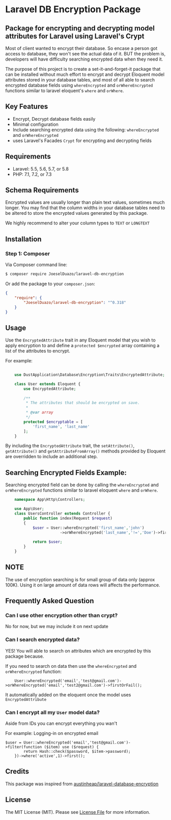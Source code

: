 # Laravel DB Encryption Package


## Package for encrypting and decrypting model attributes for Laravel using Laravel's Crypt

Most of client wanted to encrypt their database.
So encase a person got access to database, they won't see the actual data of it.
BUT the problem is, developers will have difficulty searching encrypted data when they need it.

The purpose of this project is to create a set-it-and-forget-it package that can be
installed without much effort to encrypt and decrypt Eloquent model attributes stored
in your database tables, and most of all able to search encrypted database fields
using `whereEncrypted` and `orWhereEncrypted` functions similar to laravel eloquent's `where` and `orWhere`.

## Key Features

* Encrypt, Decrypt database fields easily
* Minimal configuration
* Include searching encrypted data using the following:
    `whereEncrypted` and `orWhereEncrypted`
* uses Laravel's Facades `Crypt` for encrypting and decrypting fields

## Requirements

* Laravel: 5.5, 5.6, 5.7, or 5.8
* PHP: 7.1, 7.2, or 7.3

## Schema Requirements

Encrypted values are usually longer than plain text values, sometimes much longer.
You may find that the column widths in your database tables need to be altered to
store the encrypted values generated by this package.

We highly recommend to alter your column types to `TEXT` or `LONGTEXT`

## Installation

### Step 1: Composer

Via Composer command line:

```bash
$ composer require JoeselDuazo/laravel-db-encryption
```

Or add the package to your `composer.json`:

```json
{
    "require": {
        "JoeselDuazo/laravel-db-encryption": "^0.318"
    }
}
```

## Usage

Use the `EncryptedAttribute` trait in any Eloquent model that you wish to apply encryption
to and define a `protected $encrypted` array containing a list of the attributes to encrypt.

For example:

```php
    
    use DustApplication\Database\Encryption\Traits\EncryptedAttribute;

    class User extends Eloquent {
        use EncryptedAttribute;
       
        /**
         * The attributes that should be encrypted on save.
         *
         * @var array
         */
        protected $encryptable = [
            'first_name', 'last_name'
        ];
    }
```

By including the `EncryptedAttribute` trait, the `setAttribute()`, `getAttribute()` and `getAttributeFromArray()`
methods provided by Eloquent are overridden to include an additional step.

## Searching Encrypted Fields Example:
Searching encrypted field can be done by calling the `whereEncrypted` and `orWhereEncrypted` functions
similar to laravel eloquent `where` and `orWhere`.


```php
    namespace App\Http\Controllers;

    use App\User;
    class UsersController extends Controller {
        public function index(Request $request)
        {
            $user = User::whereEncrypted('first_name','john')
                        ->orWhereEncrypted('last_name','!=','Doe')->firstOrFail();
            
            return $user;
        }
    }
```

## NOTE
The use of encryption searching is for small group of data only (approx 100K).
Using it on large amount of data rows will affects the performance.


## Frequently Asked Question

### Can I use other encryption other than crypt?
No for now, but we may include it on next update

### Can I search encrypted data?

YES! You will able to search on attributes which are encrypted by this package because.

If you need to search on data then use the `whereEncrypted` and `orWhereEncrypted` function:

```
    User::whereEncrypted('email','test@gmail.com')->orWhereEncrypted('email','test2@gmail.com')->firstOrFail();
```

It automatically added on the eloquent once the model uses `EncryptedAttribute`

### Can I encrypt all my `User` model data?

Aside from IDs you can encrypt everything you wan't

For example:
Logging-in on encrypted email
```
$user = User::whereEncrypted('email','test@gmail.com')->filter(function ($item) use ($request) {
        return Hash::check($password, $item->password);
    })->where('active',1)->first();
```

## Credits

This package was inspired from [austinheap/laravel-database-encryption](https://github.com/austinheap/laravel-database-encryption)


## License

The MIT License (MIT). Please see [License File](LICENSE.md) for more information.
